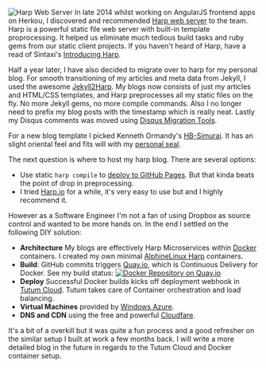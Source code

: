 ![Harp Web Server](/img/harp/harp-dark-trans.png)
In late 2014 whilst working on AngularJS frontend apps on Herkou, I discovered and recommended [Harp web server](http://harpjs.com/) to the team. Harp is a powerful static file web server with built-in template proprocessing. It helped us eliminate much tedious build tasks and ruby gems from our static client projects. If you haven't heard of Harp, have a read of Sintaxi's [Introducing Harp](http://sintaxi.com/introducing-harp).

Half a year later, I have also decided to migrate over to harp for my personal blog. For smooth transitioning of my articles and meta data from Jekyll, I used the awesome [Jekyll2Harp](https://github.com/edrex/jekyll2harp). My blogs now consists of just my articles and HTML/CSS templates, and Harp preprocesses all my static files on the fly. No more Jekyll gems, no more compile commands. Also I no longer need to prefix my blog posts with the timestamp which is really neat. Lastly my Disqus comments was moved using [Disqus Migration Tools](https://help.disqus.com/customer/portal/articles/286778-migration-tools).

For a new blog template I picked Kenneth Ormandy's [HB-Simurai](https://github.com/kennethormandy/hb-simurai). It has an slight oriental feel and fits will with my [personal seal](/img/yun_stamp_trans.png).

The next question is where to host my harp blog. There are several options:

- Use static `harp compile` to [deploy to GitHub Pages](http://harpjs.com/docs/deployment/github-pages). But that kinda beats the point of drop in preprocessing.
- I tried [Harp.io](https://www.harp.io/) for a while, it's very easy to use but and I highly recommend it.

However as a Software Engineer I'm not a fan of using Dropbox as source control and wanted to be more hands on. In the end I settled on the following DIY solution:

- **Architecture** My blogs are effectively Harp Microservices within [Docker](https://www.docker.com) containers. I created my own minimal [AlphineLinux Harp](https://github.com/yunspace/docker-alphine-harp) containers.
- **Build**: GitHub commits triggers [Quay.io](https://quay.io/), which is Continuous Delivery for Docker. See my build status: [![Docker Repository on Quay.io](https://quay.io/repository/yunspace/yunspace.ninja/status "Docker Repository on Quay.io")](https://quay.io/repository/yunspace/yunspace.ninja)
- **Deploy** Successful Docker builds kicks off deployment webhook in [Tutum Cloud](http://tutum.co). Tutum takes care of Container orchestration and load balancing.
- **Virtual Machines** provided by [Windows Azure](http://azure.microsoft.com/).
- **DNS and CDN** using the free and powerful [Cloudfare](https://www.cloudFlare.com).

It's a bit of a overkill but it was quite a fun process and a good refresher on the similar setup I built at work a few months back. I will write a more detailed blog in the future in regards to the Tutum Cloud and Docker container setup.
